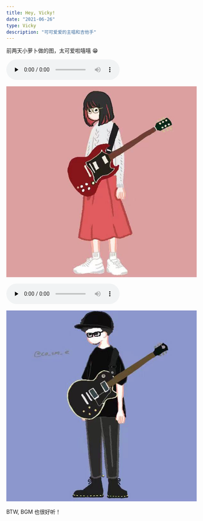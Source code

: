 ```yaml
---
title: Hey, Vicky!
date: "2021-06-26"
type: Vicky
description: "可可爱爱的主唱和吉他手"
---
```


前两天小萝卜做的图，太可爱啦嘻嘻 😁

<audio id="audio" controls="" preload="none">
  <source id="mp3" src="./小罗的歌.mp3">
</audio>

![小罗](./2.jpeg)

<audio id="audio" controls="" preload="none">
  <source id="mp3" src="./也许.mp3">
</audio>

![小熊](./1.jpeg)

BTW, BGM 也很好听！
